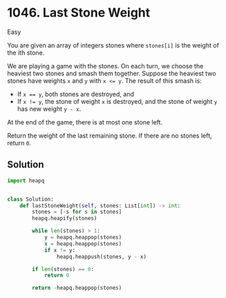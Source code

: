 # 1046. Last Stone Weight

Easy

You are given an array of integers stones where `stones[i]` is the weight of the
ith stone.

We are playing a game with the stones. On each turn, we choose the heaviest two
stones and smash them together. Suppose the heaviest two stones have weights `x`
and `y` with `x <= y`. The result of this smash is:

- If `x == y`, both stones are destroyed, and
- If `x != y`, the stone of weight `x` is destroyed, and the stone of weight `y`
  has new weight `y - x`.

At the end of the game, there is at most one stone left.

Return the weight of the last remaining stone. If there are no stones left,
return `0`.

## Solution

```python
import heapq


class Solution:
    def lastStoneWeight(self, stones: List[int]) -> int:
        stones = [-s for s in stones]
        heapq.heapify(stones)

        while len(stones) > 1:
            y = heapq.heappop(stones)
            x = heapq.heappop(stones)
            if x != y:
                heapq.heappush(stones, y - x)

        if len(stones) == 0:
            return 0

        return -heapq.heappop(stones)
```
